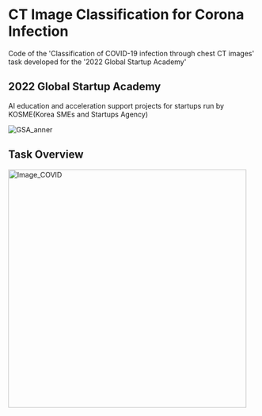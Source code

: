 # CT Image Classification for Corona Infection
Code of the 'Classification of COVID-19 infection through chest CT images' task developed for the '2022 Global Startup Academy'

## 2022 Global Startup Academy
AI education and acceleration support projects for startups run by KOSME(Korea SMEs and Startups Agency)

![GSA_anner](https://user-images.githubusercontent.com/89120612/215302879-ef7a7400-4d10-464e-a48d-2ba79fe15ac2.png)

## Task Overview
<img width="481" alt="Image_COVID" src="https://user-images.githubusercontent.com/89120612/215303353-cbae7abc-11ac-41fa-87e5-d1e815ffb040.png">
